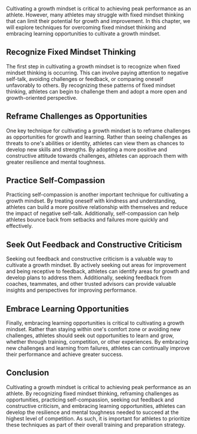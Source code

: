 
Cultivating a growth mindset is critical to achieving peak performance as an athlete. However, many athletes may struggle with fixed mindset thinking that can limit their potential for growth and improvement. In this chapter, we will explore techniques for overcoming fixed mindset thinking and embracing learning opportunities to cultivate a growth mindset.

Recognize Fixed Mindset Thinking
--------------------------------

The first step in cultivating a growth mindset is to recognize when fixed mindset thinking is occurring. This can involve paying attention to negative self-talk, avoiding challenges or feedback, or comparing oneself unfavorably to others. By recognizing these patterns of fixed mindset thinking, athletes can begin to challenge them and adopt a more open and growth-oriented perspective.

Reframe Challenges as Opportunities
-----------------------------------

One key technique for cultivating a growth mindset is to reframe challenges as opportunities for growth and learning. Rather than seeing challenges as threats to one's abilities or identity, athletes can view them as chances to develop new skills and strengths. By adopting a more positive and constructive attitude towards challenges, athletes can approach them with greater resilience and mental toughness.

Practice Self-Compassion
------------------------

Practicing self-compassion is another important technique for cultivating a growth mindset. By treating oneself with kindness and understanding, athletes can build a more positive relationship with themselves and reduce the impact of negative self-talk. Additionally, self-compassion can help athletes bounce back from setbacks and failures more quickly and effectively.

Seek Out Feedback and Constructive Criticism
--------------------------------------------

Seeking out feedback and constructive criticism is a valuable way to cultivate a growth mindset. By actively seeking out areas for improvement and being receptive to feedback, athletes can identify areas for growth and develop plans to address them. Additionally, seeking feedback from coaches, teammates, and other trusted advisors can provide valuable insights and perspectives for improving performance.

Embrace Learning Opportunities
------------------------------

Finally, embracing learning opportunities is critical to cultivating a growth mindset. Rather than staying within one's comfort zone or avoiding new challenges, athletes should seek out opportunities to learn and grow, whether through training, competition, or other experiences. By embracing new challenges and learning from failures, athletes can continually improve their performance and achieve greater success.

Conclusion
----------

Cultivating a growth mindset is critical to achieving peak performance as an athlete. By recognizing fixed mindset thinking, reframing challenges as opportunities, practicing self-compassion, seeking out feedback and constructive criticism, and embracing learning opportunities, athletes can develop the resilience and mental toughness needed to succeed at the highest level of competition. As such, it is important for athletes to prioritize these techniques as part of their overall training and preparation strategy.
